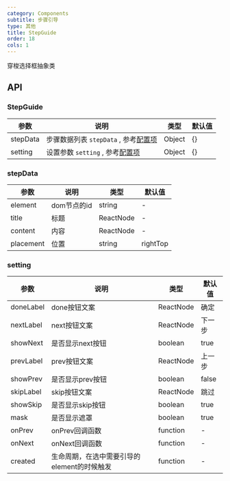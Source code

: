 ```yaml
---
category: Components
subtitle: 步骤引导
type: 其他
title: StepGuide
order: 18
cols: 1
---
```


穿梭选择框抽象类

## API

### StepGuide

| 参数 | 说明 | 类型 | 默认值 |
| --- | --- | --- | --- |
| stepData |  步骤数据列表 `stepData` , 参考[配置项](#stepData) | Object | {} |
| setting | 设置参数 `setting` , 参考[配置项](#setting)  | Object | {} |

### stepData

| 参数 | 说明 | 类型 | 默认值 |
| --- | --- | --- | --- |
| element | dom节点的id | string | - |
| title | 标题 | ReactNode | - |
| content | 内容  | ReactNode | - |
| placement | 位置  | string | rightTop |

### setting

| 参数 | 说明 | 类型 | 默认值 |
| --- | --- | --- | --- |
| doneLabel |  done按钮文案 | ReactNode | 确定 |
| nextLabel | next按钮文案  | ReactNode | 下一步 |
| showNext | 是否显示next按钮  | boolean | true |
| prevLabel | prev按钮文案  | ReactNode | 上一步 |
| showPrev | 是否显示prev按钮  | boolean | false |
| skipLabel | skip按钮文案  | ReactNode | 跳过 |
| showSkip | 是否显示skip按钮  | boolean | true |
| mask | 是否显示遮罩 | boolean | true |
| onPrev | onPrev回调函数  | function | - |
| onNext | onNext回调函数  | function | - |
| created | 生命周期，在选中需要引导的element的时候触发  | function | - |
